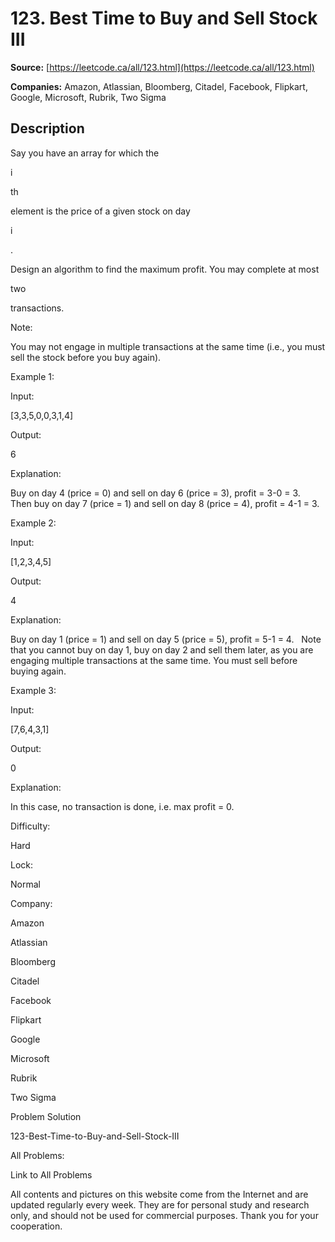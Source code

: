 # 123. Best Time to Buy and Sell Stock III

**Source:** [https://leetcode.ca/all/123.html](https://leetcode.ca/all/123.html)

**Companies:** Amazon, Atlassian, Bloomberg, Citadel, Facebook, Flipkart, Google, Microsoft, Rubrik, Two Sigma

## Description

Say you have an array for which the

i

th

element is the price of a given
        stock on day

i

.

Design an algorithm to find the maximum profit. You may complete at most

two

transactions.

Note:

You may not engage in multiple transactions at the same time
        (i.e., you must sell the stock before you buy again).

Example 1:

Input:

[3,3,5,0,0,3,1,4]

Output:

6

Explanation:

Buy on day 4 (price = 0) and sell on day 6 (price = 3), profit = 3-0 = 3.
             Then buy on day 7 (price = 1) and sell on day 8 (price = 4), profit = 4-1 = 3.

Example 2:

Input:

[1,2,3,4,5]

Output:

4

Explanation:

Buy on day 1 (price = 1) and sell on day 5 (price = 5), profit = 5-1 = 4.
             Note that you cannot buy on day 1, buy on day 2 and sell them later, as you are
             engaging multiple transactions at the same time. You must sell before buying again.

Example 3:

Input:

[7,6,4,3,1]

Output:

0

Explanation:

In this case, no transaction is done, i.e. max profit = 0.

Difficulty:

Hard

Lock:

Normal

Company:

Amazon

Atlassian

Bloomberg

Citadel

Facebook

Flipkart

Google

Microsoft

Rubrik

Two Sigma

Problem Solution

123-Best-Time-to-Buy-and-Sell-Stock-III

All Problems:

Link to All Problems

All contents and pictures on this website come from the Internet and are updated regularly every week. They are for personal study and research only, and should not be used for commercial purposes. Thank you for your cooperation.

